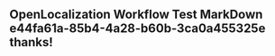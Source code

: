 <properties
ms.topic="hero-topic1"
ms.test1="hero-topic"
ms.test2="test"/>

## OpenLocalization Workflow Test MarkDown e44fa61a-85b4-4a28-b60b-3ca0a455325e thanks!
